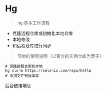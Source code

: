 # Hg

> hg  基本工作流程

- 克隆远程仓库或初始化本地仓库
- 本地修改
- 和远程仓库进行同步

> 简单的使用说明（以官方的实例仓库为栗子）

```
# 克隆远程仓库到本地
hg clone https://selenic.com/repo/hello
# 添加文件到版本库 
```







后台链接地址





























